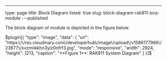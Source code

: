 ---
type: page
title: Block Diagram
listed: true
slug: block-diagram-rak811-lora-module
---published

The block diagram of module is depicted in the figure below.

$plugin[{
    "type": "image",
    "data": {
        "url": "https:\/\/res.cloudinary.com\/developerhub\/image\/upload\/v1586177966\/23677\/svzmiikkhn3yiz0nfrf3.jpg",
        "mode": "responsive",
        "width": 2924,
        "height": 1213,
        "caption": "**Figure 1**: RAK811 System Diagram"
    }
}]$

